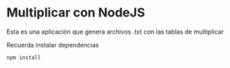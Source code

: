 # Multiplicar con NodeJS

Esta es una aplicación que genera archivos .txt con las tablas de multiplicar

Recuerda instalar dependencias
```
npm install
```